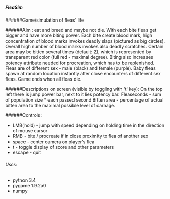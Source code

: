 ##### FleaSim
######Game/simulation of fleas' life

######Aim : eat and breed and maybe not die.
With each bite fleas get bigger and have more biting power. 
Each bite create blood mark, high concentration of blood marks invokes deadly slaps (pictured as big circles).
Overall high number of blood marks invokes also deadly scratches. Certain area may be bitten several times (default: 2), which is represented by transparent red color (full red - maximal degree).
Biting also increases potency attribute needed for procreation, which has to be replenished.
Fleas are of different sex - male (black) and female (purple).
Baby fleas spawn at random location instantly after close encounters of different sex fleas.
Game ends when all fleas die.

######Descriptions on screen (visible by toggling with 't' key):
On the top left there is jump power bar, next to it lies potency bar.
Fleaseconds - sum of population size * each passed second
Bitten area - percentage of actual bitten area to the maximal possible level of carnage.

######Controls :
* LMB(hold) - jump with speed depending on holding time in the direction of mouse cursor
* RMB - bite / procreate if in close proximity to flea of another sex
* space - center camera on player's flea
* t - toggle display of score and other parameters
* escape - quit

###### Uses:
* python 3.4
* pygame 1.9.2a0
* numpy
